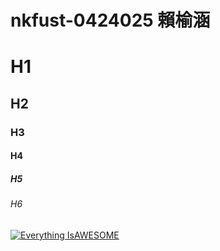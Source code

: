 # nkfust-0424025 賴榆涵
# H1
## H2
### H3
#### H4
##### H5
###### H6

[![Everything IsAWESOME](https://img.youtube.com/vi/KVpFj86tCzE/0.jpg)](https://www.youtube.com/watch?v=KVpFj86tCzE)
